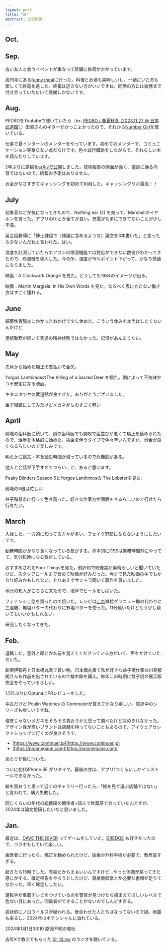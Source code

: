 ```yaml
---
layout: post
title: "日"
abstract: 近況報告
---
```


## Oct.


## Sep.

古い友人と会うイベントが重なって肝臓に負荷がかかっています。

高円寺にある[funny meal](https://www.instagram.com/funnymeal_koenji)に行った。料理とお酒も美味しいし、一緒にいた方も楽しくて終電を逃した。終電は逃さない方がいいですね。同僚の方には始発まで付き合っていただいて感謝しかないです。


## Aug.

PEDROをYoutubeで聴いていたら（ex. [PEDRO / 春夏秋冬 [2023.11.27 @ 日本武道館]
](https://www.youtube.com/watch?v=sBxVNpbEcXk) ）田渕さんのギターがかっこよかったので、それから[Number Girl](https://numbergirl.com/)を聴いている。

仕事で夏インターンのメンターをやっています。初めてのメンターで、コミュニケーション等至らない点だらけです。色々試行錯誤をしながらで、それらしい本を読んだりしています。

2年ぶりに原稿を[arXivで公開](https://arxiv.org/abs/2408.08027)しました。技術報告の側面が強く、査読に通る内容ではないので、続報の予定はありません。

お金がなさすぎてキャッシングを初めて利用した。キャッシングリボ最高！！

## July

効果音などが気になってきたので、Nothing ear (2) を売って、Marshallのイヤホンを買った。アプリのUIとか全てが良い。充電がたまにできてないことが少し不満。

英会話教師に「博士課程で（博論に含めるような）論文を3本書いた」と言ったら少ないんだねと言われた。はい。

湿度を計測していたらエアコンの除湿機能では対応ができない数値がわかってきたので、除湿機を導入した。今の所、湿度が15%ポイント下がって、かなり快適になりました。

映画：A Clockwork Orange を見た。どうしても1984のイメージが出る。

映画：Martin Margiela: In His Own Words を見た。なるべく表に立たない働き方はすごく憧れる。

## June

細菌性胃腸炎にかかったおかげで少し休めた。こういう休みを本当はしたくないんだけど

連続勤務が続いて普通の精神状態ではなかった。記憶があんまりない。

## May

先月から始めた矯正の支払いで金欠。

Yorgos LanthimosのThe Killing of a Sacred Deer を観た。例によって不気味かつ不安定になる映画。

キタニタツヤの武道館が良すぎた。ありがとうございました。

金子眼鏡にしてみたけどメガネがものすごく軽い

## April

前職の歯科医に続いて、別の歯科医でも開咬で歯並びが悪くて矯正を勧められたので、治療を本格的に始めた。抜歯を伴うタイプで色々辛いんですが、滑舌が良くなるらしいので楽しみです。

明らかに論文・本を読む時間が減っているので危機感がある。

他人と会話が下手すぎてつらいこと、あると思います。

Peaky Blinders Season 6とYorgos Lanthimosの The Lobsterを見た。

前職の3倍は忙しい

益子陶器市に行って色々買った。好きな作家方が個展をするらしいので行けたら行きたい。

## March

入社した。一方的に知ってる方々が多い。フェイク野郎にならないようにしたいです。

勤務時間がかなり長くなっている気がする。基本的にOSSは業務時間外にやってて、気分転換になる気がしている。

おすすめされたPoor Thingsを見た。前評判で映像美が素晴らしいと聞いていたけど、スタッフロールまで含めて映像が好みだった。今まで見た映画の中でもかなり好みかもしれない。とりあえずサントラ聞いて原作を買いました。

地元の知人がこちらに来たので、浅草でビールをしばいた。

フィナンシェ型を買ったので焼いた。レシピは[これ](https://tomiz.com/recipe/pro/detail/20211014163651)微粒グラニュー糖の代わりに三温糖、無塩バターの代わりに有塩バターを使った。11分焼いたけどもう少し焼いてもいいかもしれない。

研究したくなってきた。

## Feb.

退職した。意外と顔とか名前を覚えてくださっている方がいて、声をかけていただいた。

新宿伊勢丹と日本橋丸善で買い物。日本橋丸善で私が好きな益子焼作家の川島郁朗さんも作品を出されているので植木鉢を購入。毎年この時期に益子焼の展示販売会をやっているらしい。

1.5年ぶりにOptunaにPRレビューをした。

中古だけど Poulin Watches の Commuterが買えてかなり嬉しい。製造中のシリーズも欲しいですね。

格安じゃないメガネをそろそろ買おうかと思って調べたけど決めきれなかった。デザイン性が高いブランドは店舗を持ってないこともあるので、アイウェアセレクトショップに行くのが良さそうで、

- [https://www.continuer.jp](https://www.continuer.jp)
- [https://ponmegane.com](https://ponmegane.com)

あたりが目についた。

ついに初代iPhone SE がリタイヤ。最後の方は、アプリ1つくらいしかインストールできなかった。

絵を買おうと思って近くのギャラリー行ったら、「絵を見て選ぶ店舗ではない」と言われて、購入失敗した。

同じくらいの年代の統数研の関係者+知人で秋葉原で会っていたんですが、2024年は論文投稿したいなと思いました。

## Jan.

最近は、[DAVE THE DIVER](https://store-jp.nintendo.com/list/software/70010000060371.html) ってゲームをしていた。[DREDGE](https://store-jp.nintendo.com/list/software/70010000060548.html) も好きだったので、コラボもしていて楽しい。

歯医者に行ったら、矯正を勧められたけど、抜歯か外科手術が必要で、敷居高すぎる。

起きたら15時でした。有給だからまぁいいんですけど…やっと体調が戻ってきた感じがする。確定申告をやろうとしたけど、源泉徴収票とか必要な書類が足りてなかった。早く確定ししたい。

運転手が車載テレビをつけているのを警官が見つけたら捕まえてほしいレベルで危ない目にあった。同乗者ができることがないのでしんどすぎる。

症状的にノロウイルスが疑われる。居合わせた人たちはなってないので謎。地震も来るし、2024年はポテンシャルに溢れている。

2024年1月1日00:10 原因不明の嘔吐

去年Xで教えてもらった [Sir SLow](https://www.j-wave.co.jp/contents/navigator/sirslow.html) のラジオを聴いている。
